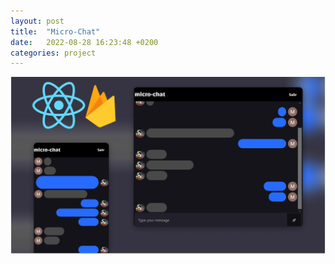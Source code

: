 ```yaml
---
layout: post
title:  "Micro-Chat"
date:   2022-08-28 16:23:48 +0200
categories: project
---
```


[![Micro-Chat](/assets/img/microchat.png)](https://github.com/migvidal/migvidal-micro-chat)